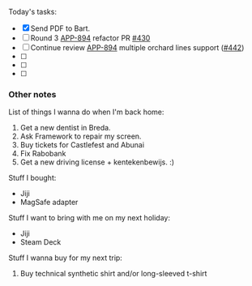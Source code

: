 Today's tasks:
- [x] Send PDF to Bart.
- [ ] Round 3 [APP-894](https://agxeed.atlassian.net/browse/APP-894) refactor PR  [#430](https://bitbucket.org/agxeed/agx_routing/pull-requests/430)
- [ ] Continue review  [APP-894](https://agxeed.atlassian.net/browse/APP-894) multiple orchard lines support ([#442](https://bitbucket.org/agxeed/agx_routing/pull-requests/442))
- [ ] 
- [ ] 
- [ ]  

### Other notes

List of things I wanna do when I'm back home:
1. Get a new dentist in Breda.
2. Ask Framework to repair my screen.
3. Buy tickets for Castlefest and Abunai
4. Fix Rabobank
5. Get a new driving license + kentekenbewijs. :)

Stuff I bought:
- Jiji
- MagSafe adapter

Stuff I want to bring with me on my next holiday:
- Jiji
- Steam Deck

Stuff I wanna buy for my next trip:
1. Buy technical synthetic shirt and/or long-sleeved t-shirt